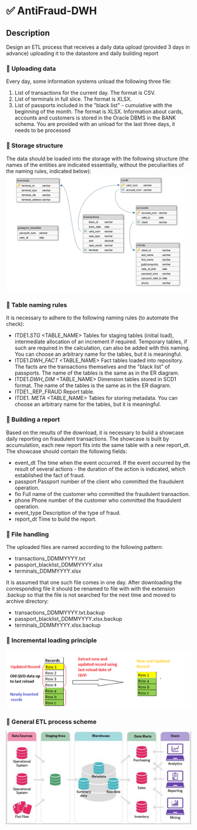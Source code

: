 # :white_check_mark: AntiFraud-DWH

## Description
Design an ETL process that receives a daily data upload
(provided 3 days in advance) uploading it to the datastore and daily
building report
### :page_facing_up: Uploading data

Every day, some information systems unload the following three
file:
1. List of transactions for the current day. The format is CSV.
2. List of terminals in full slice. The format is XLSX.
3. List of passports included in the "black list" - cumulative with
the beginning of the month. The format is XLSX.
Information about cards, accounts and customers is stored in the Oracle DBMS in the BANK schema.
You are provided with an unload for the last three days, it needs to be processed


### :page_facing_up: Storage structure
The data should be loaded into the storage with the following structure
(the names of the entities are indicated essentially, without the peculiarities of the naming rules,
indicated below):
![](https://github.com/efimfit/AntiFraud-DWH/blob/main/%D0%91%D0%B5%D0%B7%D1%8B%D0%BC%D1%8F%D0%BD%D0%BD%D1%8B%D0%B9.jpg)

### :page_facing_up: Table naming rules
It is necessary to adhere to the following naming rules (to automate the check):
* ITDE1._STG_ <TABLE_NAME> Tables for staging tables (initial load), intermediate allocation of an increment if required.
Temporary tables, if such are required in the calculation, can also be added with this naming.
You can choose an arbitrary name for the tables, but it is meaningful.
* ITDE1._DWH_FACT_ <TABLE_NAME> Fact tables loaded into repository. The facts are the transactions themselves and the "black list" of passports.
The name of the tables is the same as in the ER diagram.
* ITDE1._DWH_DIM_ <TABLE_NAME> Dimension tables stored in SCD1 format.
The name of the tables is the same as in the ER diagram.
* ITDE1._REP_FRAUD Report table.
* ITDE1. _META_ <TABLE_NAME> Tables for storing metadata.
You can choose an arbitrary name for the tables, but it is meaningful.

### :page_facing_up: Building a report
Based on the results of the download, it is necessary to build a showcase daily
reporting on fraudulent transactions. The showcase is built by accumulation,
each new report fits into the same table with a new report_dt.
The showcase should contain the following fields:
* event_dt The time when the event occurred. If the event occurred by the result of several actions - the duration of the action is indicated,
which established the fact of fraud.
* passport Passport number of the client who committed the fraudulent
operation.
* fio Full name of the customer who committed the fraudulent transaction.
* phone Phone number of the customer who committed the fraudulent
operation.
* event_type Description of the type of fraud.
* report_dt Time to build the report.

### :page_facing_up: File handling
The uploaded files are named according to the following pattern:
- transactions_DDMMYYYY.txt
- passport_blacklist_DDMMYYYY.xlsx
- terminals_DDMMYYYY.xlsx

It is assumed that one such file comes in one day. After
downloading the corresponding file it should be renamed to file with
with the extension .backup so that the file is not searched for the next time and
moved to archive directory:
- transactions_DDMMYYYY.txt.backup
- passport_blacklist_DDMMYYYY.xlsx.backup
- terminals_DDMMYYYY.xlsx.backup

### :page_facing_up: Incremental loading principle
![](https://github.com/efimfit/AntiFraud-DWH/blob/main/pictorial-view-part-12.png)

### :page_facing_up: General ETL process scheme
![](https://github.com/efimfit/AntiFraud-DWH/blob/main/%D0%91%D0%B5%D0%B7%D1%8B%D0%BC%D1%8F%D0%BD%D0%BD%D1%8B%D0%B92.png)
